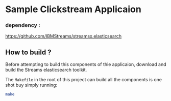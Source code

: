 # Sample Clickstream Applicaion

### dependency :
https://github.com/IBMStreams/streamsx.elasticsearch

## How to build ?
Before attempting to build this components of thie applicaion, download and build the Streams elasticsearch toolkit.

The `Makefile` in the root of this project can build all the components is one shot buy simply running:
```bash
make
```
